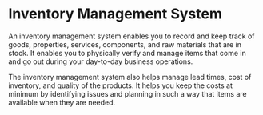 # Inventory Management System

An inventory management system enables you to record and keep track of goods, properties, services, components, and raw materials that are in stock. It enables you to physically verify and manage items that come in and go out during your day-to-day business operations.

The inventory management system also helps manage lead times, cost of inventory, and quality of the products. It helps you keep the costs at minimum by identifying issues and planning in such a way that items are available when they are needed.
